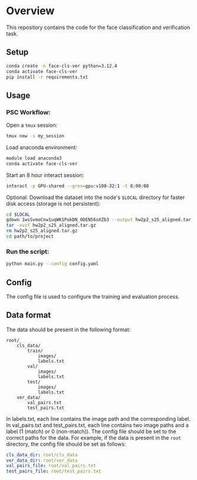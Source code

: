 # Overview

This repository contains the code for the face classification and verification task.

## Setup

```bash
conda create -n face-cls-ver python=3.12.4
conda activate face-cls-ver
pip install -r requirements.txt
```

## Usage

### PSC Workflow:

Open a `tmux` session:

```bash
tmux new -s my_session
```
Load anaconda environment:

```bash
module load anaconda3
conda activate face-cls-ver 
```

Start an 8 hour interact session:

```bash
interact -p GPU-shared --gres=gpu:v100-32:1 -t 8:00:00
```

Optional: Download the dataset into the node's `$LOCAL` directory for faster disk access (storage is not persistent):

```bash
cd $LOCAL
gdown 1wsSvmoCnw1uqWK1PokDN_0DEN56oXZb3 --output hw2p2_s25_aligned.tar.gz
tar -xvzf hw2p2_s25_aligned.tar.gz
rm hw2p2_s25_aligned.tar.gz
cd path/to/project
```

### Run the script:

```bash
python main.py --config config.yaml
```

## Config

The config file is used to configure the training and evaluation process.

## Data format

The data should be present in the following format:

```
root/
    cls_data/
        train/
            images/
            labels.txt
        val/
            images/
            labels.txt
        test/
            images/
            labels.txt
    ver_data/
        val_pairs.txt
        test_pairs.txt
```

In labels.txt, each line contains the image path and the corresponding label.
In val_pairs.txt and test_pairs.txt, each line contains two image paths and a label (1 (match) or 0 (non-match)).
The config file should be set to the correct paths for the data. For example, if the data is present in the `root` directory, the config file should be set as follows:

```yaml
cls_data_dir: root/cls_data
ver_data_dir: root/ver_data
val_pairs_file: root/val_pairs.txt
test_pairs_file: root/test_pairs.txt
```
